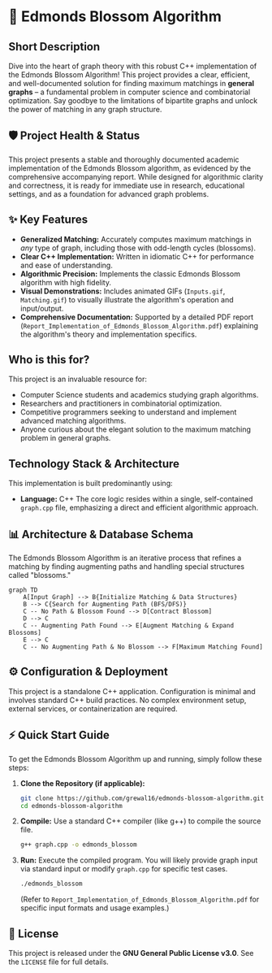 # 🚀 Edmonds Blossom Algorithm

## Short Description
Dive into the heart of graph theory with this robust C++ implementation of the Edmonds Blossom Algorithm! This project provides a clear, efficient, and well-documented solution for finding maximum matchings in **general graphs** – a fundamental problem in computer science and combinatorial optimization. Say goodbye to the limitations of bipartite graphs and unlock the power of matching in any graph structure.

## 🛡️ Project Health & Status
This project presents a stable and thoroughly documented academic implementation of the Edmonds Blossom algorithm, as evidenced by the comprehensive accompanying report. While designed for algorithmic clarity and correctness, it is ready for immediate use in research, educational settings, and as a foundation for advanced graph problems.

## ✨ Key Features
*   **Generalized Matching:** Accurately computes maximum matchings in *any* type of graph, including those with odd-length cycles (blossoms).
*   **Clear C++ Implementation:** Written in idiomatic C++ for performance and ease of understanding.
*   **Algorithmic Precision:** Implements the classic Edmonds Blossom algorithm with high fidelity.
*   **Visual Demonstrations:** Includes animated GIFs (`Inputs.gif`, `Matching.gif`) to visually illustrate the algorithm's operation and input/output.
*   **Comprehensive Documentation:** Supported by a detailed PDF report (`Report_Implementation_of_Edmonds_Blossom_Algorithm.pdf`) explaining the algorithm's theory and implementation specifics.

## Who is this for?
This project is an invaluable resource for:
*   Computer Science students and academics studying graph algorithms.
*   Researchers and practitioners in combinatorial optimization.
*   Competitive programmers seeking to understand and implement advanced matching algorithms.
*   Anyone curious about the elegant solution to the maximum matching problem in general graphs.

## Technology Stack & Architecture
This implementation is built predominantly using:
*   **Language:** C++
The core logic resides within a single, self-contained `graph.cpp` file, emphasizing a direct and efficient algorithmic approach.

## 📊 Architecture & Database Schema
The Edmonds Blossom Algorithm is an iterative process that refines a matching by finding augmenting paths and handling special structures called "blossoms."

```mermaid
graph TD
    A[Input Graph] --> B{Initialize Matching & Data Structures}
    B --> C{Search for Augmenting Path (BFS/DFS)}
    C -- No Path & Blossom Found --> D[Contract Blossom]
    D --> C
    C -- Augmenting Path Found --> E[Augment Matching & Expand Blossoms]
    E --> C
    C -- No Augmenting Path & No Blossom --> F[Maximum Matching Found]
```

## ⚙️ Configuration & Deployment
This project is a standalone C++ application. Configuration is minimal and involves standard C++ build practices. No complex environment setup, external services, or containerization are required.

## ⚡ Quick Start Guide
To get the Edmonds Blossom Algorithm up and running, simply follow these steps:

1.  **Clone the Repository (if applicable):**
    ```bash
    git clone https://github.com/grewal16/edmonds-blossom-algorithm.git
    cd edmonds-blossom-algorithm
    ```
2.  **Compile:** Use a standard C++ compiler (like g++) to compile the source file.
    ```bash
    g++ graph.cpp -o edmonds_blossom
    ```
3.  **Run:** Execute the compiled program. You will likely provide graph input via standard input or modify `graph.cpp` for specific test cases.
    ```bash
    ./edmonds_blossom
    ```
    (Refer to `Report_Implementation_of_Edmonds_Blossom_Algorithm.pdf` for specific input formats and usage examples.)

## 📜 License
This project is released under the **GNU General Public License v3.0**. See the `LICENSE` file for full details.